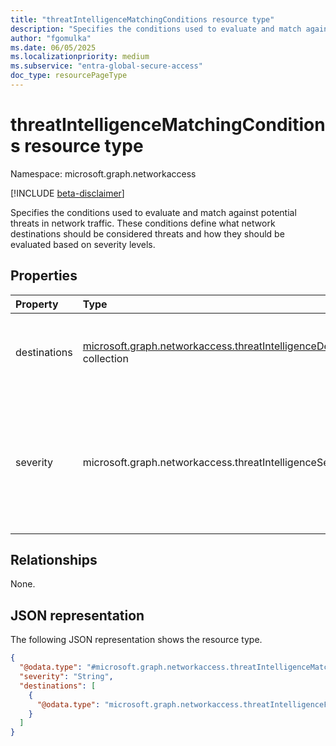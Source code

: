 ```yaml
---
title: "threatIntelligenceMatchingConditions resource type"
description: "Specifies the conditions used to evaluate and match against potential threats in network traffic."
author: "fgomulka"
ms.date: 06/05/2025
ms.localizationpriority: medium
ms.subservice: "entra-global-secure-access"
doc_type: resourcePageType
---
```


# threatIntelligenceMatchingConditions resource type

Namespace: microsoft.graph.networkaccess

[!INCLUDE [beta-disclaimer](../../includes/beta-disclaimer.md)]

Specifies the conditions used to evaluate and match against potential threats in network traffic. These conditions define what network destinations should be considered threats and how they should be evaluated based on severity levels.


## Properties
|Property|Type|Description|
|:---|:---|:---|
|destinations|[microsoft.graph.networkaccess.threatIntelligenceDestination](../resources/networkaccess-threatintelligencedestination.md) collection|A collection of destinations that are considered potential threats for network access evaluation.|
|severity|microsoft.graph.networkaccess.threatIntelligenceSeverity|The severity level of the threat associated with the destinations. Higher severity levels typically result in stricter security controls. The possible values are: `low`, `medium`, `high`, `unknownFutureValue`.|

## Relationships
None.

## JSON representation
The following JSON representation shows the resource type.
<!-- {
  "blockType": "resource",
  "@odata.type": "microsoft.graph.networkaccess.threatIntelligenceMatchingConditions"
}
-->
``` json
{
  "@odata.type": "#microsoft.graph.networkaccess.threatIntelligenceMatchingConditions",
  "severity": "String",
  "destinations": [
    {
      "@odata.type": "microsoft.graph.networkaccess.threatIntelligenceFqdnDestination"
    }
  ]
}
```

